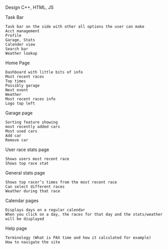Design
C++, HTML, JS

Task Bar

	Task bar on the side with other all options the user can make
	Acct management 
	Profile 
	Garage, Stats
	Calender view 
	Search bar
	Weather lookup

Home Page

	Dashboard with little bits of info
	Most recent races
	Top times
	Possibly garage
	Next event
	Weather
	Most recent races info
	Logo top left

Garage page

	Sorting feature showing 
	most recently added cars
	Most used cars
	Add car
	Remove car
	
User race stats page

	Shows users most recent race 
	Shows top race stat


General stats page

	Shows top racer’s times from the most recent race
	Can select different races 
	Weather during that race


Calendar pages

	Displays days on a regular calendar
	When you click on a day, the races for that day and the stats/weather will be displayed 


Help page

	Terminology (What is PAX time and how it calculated for example)
	How to navigate the site







